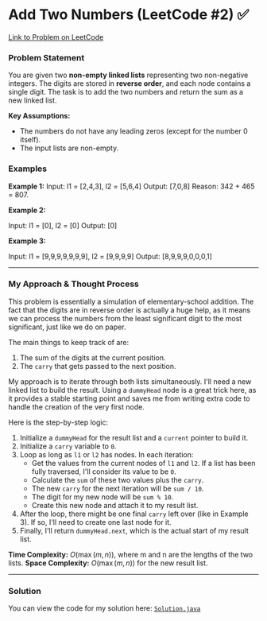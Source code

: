 # Add Two Numbers (LeetCode #2) ✅

[Link to Problem on LeetCode](https://leetcode.com/problems/add-two-numbers/)

### Problem Statement

You are given two **non-empty linked lists** representing two non-negative integers. The digits are stored in **reverse order**, and each node contains a single digit. The task is to add the two numbers and return the sum as a new linked list.

**Key Assumptions:**

* The numbers do not have any leading zeros (except for the number 0 itself).
* The input lists are non-empty.

### Examples

**Example 1:**
Input: l1 = [2,4,3], l2 = [5,6,4]
Output: [7,0,8]
Reason: 342 + 465 = 807.


**Example 2:**

Input: l1 = [0], l2 = [0]
Output: [0]


**Example 3:**

Input: l1 = [9,9,9,9,9,9,9], l2 = [9,9,9,9]
Output: [8,9,9,9,0,0,0,1]


---

### My Approach & Thought Process

This problem is essentially a simulation of elementary-school addition. The fact that the digits are in reverse order is actually a huge help, as it means we can process the numbers from the least significant digit to the most significant, just like we do on paper.

The main things to keep track of are:
1.  The sum of the digits at the current position.
2.  The `carry` that gets passed to the next position.

My approach is to iterate through both lists simultaneously. I'll need a new linked list to build the result. Using a `dummyHead` node is a great trick here, as it provides a stable starting point and saves me from writing extra code to handle the creation of the very first node.

Here is the step-by-step logic:
1.  Initialize a `dummyHead` for the result list and a `current` pointer to build it.
2.  Initialize a `carry` variable to `0`.
3.  Loop as long as `l1` or `l2` has nodes. In each iteration:
    * Get the values from the current nodes of `l1` and `l2`. If a list has been fully traversed, I'll consider its value to be `0`.
    * Calculate the `sum` of these two values plus the `carry`.
    * The new `carry` for the next iteration will be `sum / 10`.
    * The digit for my new node will be `sum % 10`.
    * Create this new node and attach it to my result list.
4.  After the loop, there might be one final `carry` left over (like in Example 3). If so, I'll need to create one last node for it.
5.  Finally, I'll return `dummyHead.next`, which is the actual start of my result list.

**Time Complexity:** $O(\max(m, n))$, where m and n are the lengths of the two lists.
**Space Complexity:** $O(\max(m, n))$ for the new result list.

---

### Solution

You can view the code for my solution here:
[`Solution.java`](Solution.java)
